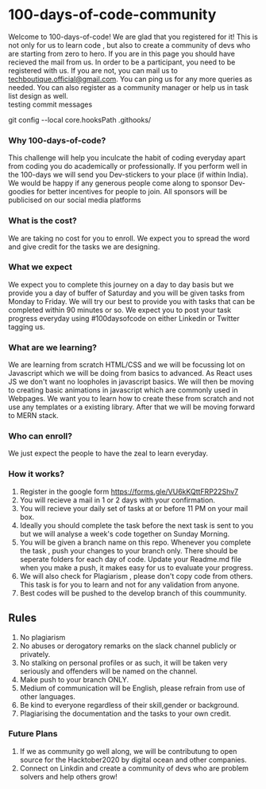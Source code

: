 # 100-days-of-code-community

Welcome to 100-days-of-code! We are glad that you registered for it! This is not only for us to learn code , but also to create a community of devs who are starting from zero to hero. If you are in this page you should have recieved the mail from us. In order to be a participant, you need to be registered with us. If you are not, you can mail us to techboutique.official@gmail.com. You can ping us for any more queries as needed. You can also register as a community manager or help us in task list design as well.  
testing commit messages 

git config --local core.hooksPath .githooks/ 


### Why 100-days-of-code? 

This challenge will help you inculcate the habit of coding everyday apart from coding you do academically or professionally. If you perform well in the 100-days we will send you Dev-stickers to your place (if within India). We would be happy if any generous people come along to sponsor Dev-goodies for better incentives for people to join. All sponsors will be publicised on our social media platforms

### What is the cost?

We are taking no cost for you to enroll. We expect you to spread the word and give credit for the tasks we are designing.

### What we expect

We expect you to complete this journey on a day to day basis but we provide you a day of buffer of Saturday and you will be given tasks from Monday to Friday. We will try our best to provide you with tasks that can be completed within 90 minutes or so. We expect you to post your task progress everyday using #100daysofcode on either Linkedin or Twitter tagging us.

### What are we learning?

We are learning from scratch HTML/CSS and we will be focussing lot on Javascript which we will be doing from basics to advanced. As React uses JS we don't want no loopholes in javascript basics. We will then be moving to creating basic animations in javascript which are commonly used in Webpages. We want you to learn how to create these from scratch and not use any templates or a existing library. After that we will be moving forward to MERN stack.

### Who can enroll?

We just expect the people to have the zeal to learn everyday.

### How it works?

1. Register in the google form https://forms.gle/VU6kKQttFRP22Shv7
2. You will recieve a mail in 1 or 2 days with your confirmation.
3. You will recieve your daily set of tasks at or before 11 PM on your mail box.
4. Ideally you should complete the task before the next task is sent to you but we will analyse a week's code together on Sunday Morning.
5. You will be given a branch name on this repo. Whenever you complete the task , push your changes to your branch only. There should be seperate folders for each day of code. Update your Readme.md file when you make a push, it makes easy for us to evaluate your progress.
6. We will also check for Plagiarism , please don't copy code from others. This task is for you to learn and not for any validation from anyone.
7. Best codes will be pushed to the develop branch of this coummunity.

## Rules

1. No plagiarism
2. No abuses or derogatory remarks on the slack channel publicly or privately.
3. No stalking on personal profiles or as such, it will be taken very seriously and offenders will be named on the channel.
4. Make push to your branch ONLY.
5. Medium of communication will be English, please refrain from use of other languages.
6. Be kind to everyone regardless of their skill,gender or background.
7. Plagiarising the documentation and the tasks to your own credit.

### Future Plans

1. If we as community go well along, we will be contributung to open source for the Hacktober2020 by digital ocean and other companies.
2. Connect on Linkdin and create a community of devs who are problem solvers and help others grow!
